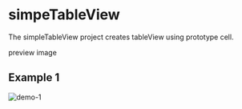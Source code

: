 # simpeTableView
The simpleTableView project creates tableView using prototype cell.

preview image


## Example 1
![demo-1](https://cloud.githubusercontent.com/assets/12994354/10723979/667cf668-7bfb-11e5-970c-1b12e6a9c9d4.png)


